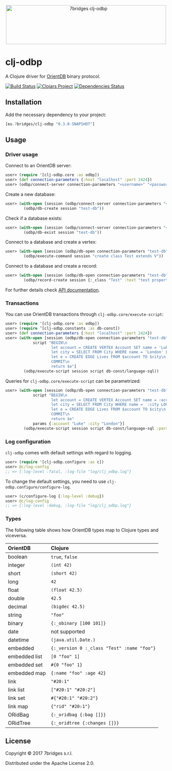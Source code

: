 <p align="center">
<a href="https://7bridges.eu" title="7bridges.eu s.r.l.">
<img src="https://7bridges.eu/img/logo-inline.png" alt="7bridges clj-odbp"
width="500px" height="122px"/></a>
</p>

# clj-odbp

A Clojure driver for [OrientDB](http://orientdb.com/orientdb/) binary protocol.

[![Build Status](https://travis-ci.org/7bridges-eu/clj-odbp.svg?branch=master)](https://travis-ci.org/7bridges-eu/clj-odbp) [![Clojars Project](https://img.shields.io/clojars/v/eu.7bridges/clj-odbp.svg)](https://clojars.org/eu.7bridges/clj-odbp) [![Dependencies Status](https://versions.deps.co/7bridges-eu/clj-odbp/status.svg)](https://versions.deps.co/7bridges-eu/clj-odbp)

## Installation

Add the necessary dependency to your project:

``` clojure
[eu.7bridges/clj-odbp "0.3.0-SNAPSHOT"]
```

## Usage

### Driver usage

Connect to an OrientDB server:

``` clojure
user> (require '[clj-odbp.core :as odbp])
user> (def connection-parameters {:host "localhost" :port 2424})
user> (odbp/connect-server connection-parameters "<username>" "<password>")
```

Create a new database:

``` clojure
user> (with-open [session (odbp/connect-server connection-parameters "<username>" "<password>")]
        (odbp/db-create session "test-db"))
```

Check if a database exists:

``` clojure
user> (with-open [session (odbp/connect-server connection-parameters "<username>" "<password>")]
        (odbp/db-exist session "test-db"))
```

Connect to a database and create a vertex:

``` clojure
user> (with-open [session (odbp/db-open connection-parameters "test-db" "<username>" "<password>")]
        (odbp/execute-command session "create class Test extends V"))
```

Connect to a database and create a record:

``` clojure
user> (with-open [session (odbp/db-open connection-parameters "test-db" "<username>" "<password>")]
        (odbp/record-create session {:_class "Test" :text "test property"}))
```

For further details check [API documentation](https://7bridges-eu.github.io/clj-odbp/).

### Transactions

You can use OrientDB transactions through `clj-odbp.core/execute-script`:

``` clojure
user> (require '[clj-odbp.core :as odbp])
user> (require ’[clj-odbp.constants :as db-const])
user> (def connection-parameters {:host "localhost" :port 2424})
user> (with-open [session (odbp/db-open connection-parameters "test-db" "<username>" "<password>")
            script "BEGIN\n
                    let account = CREATE VERTEX Account SET name = 'Luke'\n
                    let city = SELECT FROM City WHERE name = 'London' LOCK RECORD\n
                    let e = CREATE EDGE Lives FROM $account TO $city\n
                    COMMIT\n
                    return $e"]
        (odbp/execute-script session script db-const/language-sql))
```

Queries for `clj-odbp.core/execute-script` can be parametrized:

``` clojure
user> (with-open [session (odbp/db-open connection-parameters "test-db" "<username>" "<password>")
            script "BEGIN\n
                    let account = CREATE VERTEX Account SET name = :account\n
                    let city = SELECT FROM City WHERE name =  :city LOCK RECORD\n
                    let e = CREATE EDGE Lives FROM $account TO $city\n
                    COMMIT\n
                    return $e"
            params {:account "Luke" :city "London"}]
        (odbp/execute-script session script db-const/language-sql :params params))
```

### Log configuration

`clj-odbp` comes with default settings with regard to logging.

``` clojure
user> (require '[clj-odbp.configure :as c])
user> @c/log-config
;; => {:log-level :fatal, :log-file "log/clj_odbp.log"}
```

To change the default settings, you need to use
`clj-odbp.configure/configure-log`.

``` clojure
user> (c/configure-log {:log-level :debug})
user> @c/log-config
;; => {:log-level :debug, :log-file "log/clj_odbp.log"}
```

### Types

The following table shows how OrientDB types map to Clojure types and viceversa.

| OrientDB      | Clojure                                                     |
| :----         | :----                                                       |
| boolean       | `true`, `false`                                             |
| integer       | `(int 42)`                                                  |
| short         | `(short 42)`                                                |
| long          | `42`                                                        |
| float         | `(float 42.5)`                                              |
| double        | `42.5`                                                      |
| decimal       | `(bigdec 42.5)`                                             |
| string        | `"foo"`                                                     |
| binary        | `{:_obinary [100 101]}`                                     |
| date          | not supported                                               |
| datetime      | `(java.util.Date.)`                                         |
| embedded      | `{:_version 0 :_class "Test" :name "foo"}`                  |
| embedded list | `[0 "foo" 1]`                                               |
| embedded set  | `#{0 "foo" 1}`                                              |
| embedded map  | `{:name "foo" :age 42}`                                     |
| link          | `"#20:1"`                                                   |
| link list     | `["#20:1" "#20:2"]`                                         |
| link set      | `#{"#20:1" "#20:2"}`                                        |
| link map      | `{"rid" "#20:1"}`                                           |
| ORidBag       | `{:_oridbag {:bag []}}`                                     |
| ORidTree      | `{:_oridtree {:changes []}}`                                |

## License

Copyright © 2017 7bridges s.r.l.

Distributed under the Apache License 2.0.
